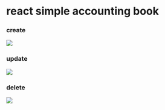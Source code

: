 # react simple accounting book

### create

![](https://rails365.oss-cn-shenzhen.aliyuncs.com/uploads/photo/image/576/2018/c2d19aff48690737a05f1538080d79c9.gif)

### update

![](https://rails365.oss-cn-shenzhen.aliyuncs.com/uploads/photo/image/577/2018/de22a5d4049323d97bfa6895f4d73131.gif)

### delete

![](https://rails365.oss-cn-shenzhen.aliyuncs.com/uploads/photo/image/578/2018/49b15bc6dc471df20c09b877a2cdf244.gif)
